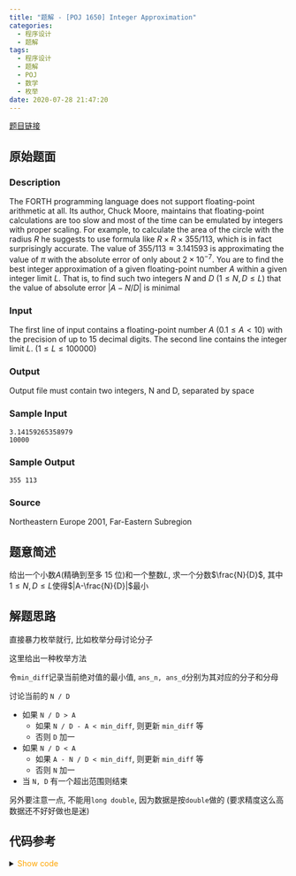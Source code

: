 ```yaml
---
title: "题解 - [POJ 1650] Integer Approximation"
categories:
  - 程序设计
  - 题解
tags:
  - 程序设计
  - 题解
  - POJ
  - 数学
  - 枚举
date: 2020-07-28 21:47:20
---
```


[题目链接](https://vjudge.net/problem/POJ-1650/origin)

<!-- more -->

## 原始题面

### Description

The FORTH programming language does not support floating-point arithmetic at all. Its author, Chuck Moore, maintains that floating-point calculations are too slow and most of the time can be emulated by integers with proper scaling. For example, to calculate the area of the circle with the radius $R$ he suggests to use formula like $R \times R \times 355 / 113$, which is in fact surprisingly accurate. The value of $355 / 113 ≈ 3.141593$ is approximating the value of $\pi$ with the absolute error of only about $2\times10^{-7}$. You are to find the best integer approximation of a given floating-point number $A$ within a given integer limit $L$. That is, to find such two integers $N$ and $D$ ($1 \leqslant N, D \leqslant L$) that the value of absolute error $|A - N / D|$ is minimal

### Input

The first line of input contains a floating-point number $A$ ($0.1 \leqslant A < 10$) with the precision of up to $15$ decimal digits. The second line contains the integer limit $L$. ($1 \leqslant L \leqslant 100000$)

### Output

Output file must contain two integers, N and D, separated by space

### Sample Input

```input1
3.14159265358979
10000
```

### Sample Output

```output1
355 113
```

### Source

Northeastern Europe 2001, Far-Eastern Subregion

## 题意简述

给出一个小数$A$(精确到至多 15 位)和一个整数$L$, 求一个分数$\frac{N}{D}$, 其中$1\leqslant N,D\leqslant L$使得$|A-\frac{N}{D}|$最小

## 解题思路

直接暴力枚举就行, 比如枚举分母讨论分子

这里给出一种枚举方法

令`min_diff`记录当前绝对值的最小值, `ans_n, ans_d`分别为其对应的分子和分母

讨论当前的 `N / D`

- 如果 `N / D > A`
  - 如果 `N / D - A < min_diff`, 则更新 `min_diff` 等
  - 否则 `D` 加一
- 如果 `N / D < A`
  - 如果 `A - N / D < min_diff`, 则更新 `min_diff` 等
  - 否则 `N` 加一
- 当 `N, D` 有一个超出范围则结束

另外要注意一点, 不能用`long double`, 因为数据是按`double`做的 (要求精度这么高数据还不好好做也是迷)

## 代码参考

<details>
<summary><font color='orange'>Show code</font></summary>

{% icodeweb cpa title:POJ_1650 lang:cpp POJ/1650/0.cpp %}

</details>
